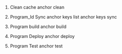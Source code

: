 1. Clean cache
   anchor clean

2. Program_Id Sync
   anchor keys list
   anchor keys sync

3. Program build
   anchor build

4. Program Deploy
   anchor deploy

5. Program Test
   anchor test

